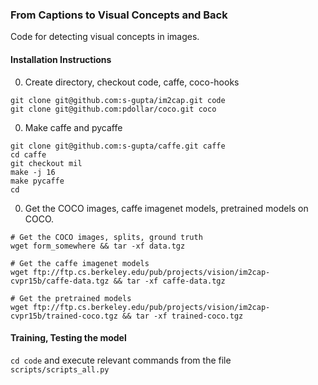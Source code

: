 ### From Captions to Visual Concepts and Back ### 
Code for detecting visual concepts in images.

#### Installation Instructions ####
0. Create directory, checkout code, caffe, coco-hooks

  ```shell
  git clone git@github.com:s-gupta/im2cap.git code
  git clone git@github.com:pdollar/coco.git coco
  ```

0. Make caffe and pycaffe 

  ```shell
  git clone git@github.com:s-gupta/caffe.git caffe 
  cd caffe 
  git checkout mil
  make -j 16
  make pycaffe
  cd
  ```

0. Get the COCO images, caffe imagenet models, pretrained models on COCO.

  ``` shell
  # Get the COCO images, splits, ground truth
  wget form_somewhere && tar -xf data.tgz
  
  # Get the caffe imagenet models 
  wget ftp://ftp.cs.berkeley.edu/pub/projects/vision/im2cap-cvpr15b/caffe-data.tgz && tar -xf caffe-data.tgz
  
  # Get the pretrained models 
  wget ftp://ftp.cs.berkeley.edu/pub/projects/vision/im2cap-cvpr15b/trained-coco.tgz && tar -xf trained-coco.tgz 
  ```

#### Training, Testing the model ####
``cd code`` and execute relevant commands from the file ``scripts/scripts_all.py`` 
